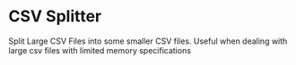 # CSV Splitter

Split Large CSV Files into some smaller CSV files. Useful when dealing with large csv files with limited memory specifications
